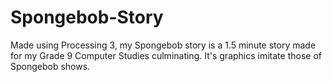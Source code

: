 # Spongebob-Story
Made using Processing 3, my Spongebob story is a 1.5 minute story made for my Grade 9 Computer Studies culminating. It's graphics imitate those of Spongebob shows.
